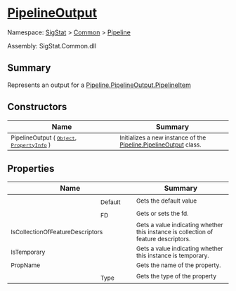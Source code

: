 # [PipelineOutput](./PipelineOutput.md)

Namespace: [SigStat]() > [Common](./../README.md) > [Pipeline](./README.md)

Assembly: SigStat.Common.dll

## Summary
Represents an output for a [Pipeline.PipelineOutput.PipelineItem](https://github.com/hargitomi97/sigstat/blob/master/docs/md/.md)

## Constructors

| Name | Summary | 
| --- | --- | 
| <img width=200/> <sub>PipelineOutput ( [`Object`](https://docs.microsoft.com/en-us/dotnet/api/System.Object), [`PropertyInfo`](https://docs.microsoft.com/en-us/dotnet/api/System.Reflection.PropertyInfo) )</sub>| <sub>Initializes a new instance of the [Pipeline.PipelineOutput](https://github.com/hargitomi97/sigstat/blob/master/docs/md/SigStat/Common/Pipeline/PipelineOutput.md) class.</sub>| <br>


## Properties

| Name | Summary | 
| --- | --- | 
| <img width=200/> <sub>Default</sub>| <sub>Gets the default value</sub>| <br>
| <img width=200/> <sub>FD</sub>| <sub>Gets or sets the fd.</sub>| <br>
| <img width=200/> <sub>IsCollectionOfFeatureDescriptors</sub>| <sub>Gets a value indicating whether this instance is collection of feature descriptors.</sub>| <br>
| <img width=200/> <sub>IsTemporary</sub>| <sub>Gets a value indicating whether this instance is temporary.</sub>| <br>
| <img width=200/> <sub>PropName</sub>| <sub>Gets the name of the property.</sub>| <br>
| <img width=200/> <sub>Type</sub>| <sub>Gets the type of the property</sub>| <br>


